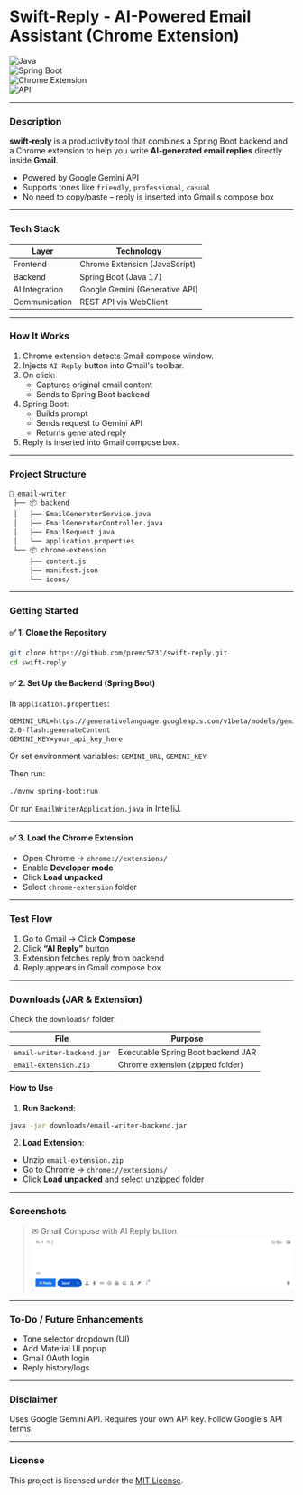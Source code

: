 
# Swift-Reply - AI-Powered Email Assistant (Chrome Extension)

![Java](https://img.shields.io/badge/Java-17-blue?logo=java)  
![Spring Boot](https://img.shields.io/badge/SpringBoot-3.2-green?logo=spring)  
![Chrome Extension](https://img.shields.io/badge/Chrome%20Extension-enabled-brightgreen?logo=googlechrome)  
![API](https://img.shields.io/badge/Backend-REST%20API-orange)  

---

### Description

**swift-reply** is a productivity tool that combines a Spring Boot backend and a Chrome extension to help you write **AI-generated email replies** directly inside **Gmail**.

- Powered by Google Gemini API  
- Supports tones like `friendly`, `professional`, `casual`  
- No need to copy/paste – reply is inserted into Gmail's compose box

---

### Tech Stack

| Layer          | Technology                        |
|----------------|------------------------------------|
| Frontend       | Chrome Extension (JavaScript)      |
| Backend        | Spring Boot (Java 17)              |
| AI Integration | Google Gemini (Generative API)     |
| Communication  | REST API via WebClient             |

---

### How It Works

1. Chrome extension detects Gmail compose window.
2. Injects `AI Reply` button into Gmail's toolbar.
3. On click:
   - Captures original email content
   - Sends to Spring Boot backend
4. Spring Boot:
   - Builds prompt
   - Sends request to Gemini API
   - Returns generated reply
5. Reply is inserted into Gmail compose box.

---

### Project Structure

```
📁 email-writer
 ├── 📦 backend
 │   ├── EmailGeneratorService.java
 │   ├── EmailGeneratorController.java
 │   ├── EmailRequest.java
 │   └── application.properties
 └── 📦 chrome-extension
     ├── content.js
     ├── manifest.json
     └── icons/
```

---

### Getting Started

#### ✅ 1. Clone the Repository

```bash
git clone https://github.com/premc5731/swift-reply.git
cd swift-reply
```

#### ✅ 2. Set Up the Backend (Spring Boot)

In `application.properties`:

```properties
GEMINI_URL=https://generativelanguage.googleapis.com/v1beta/models/gemini-2.0-flash:generateContent
GEMINI_KEY=your_api_key_here
```

Or set environment variables: `GEMINI_URL`, `GEMINI_KEY`

Then run:

```bash
./mvnw spring-boot:run
```
Or run `EmailWriterApplication.java` in IntelliJ.

---

#### ✅ 3. Load the Chrome Extension

- Open Chrome → `chrome://extensions/`
- Enable **Developer mode**
- Click **Load unpacked**
- Select `chrome-extension` folder

---

### Test Flow

1. Go to Gmail → Click **Compose**
2. Click **“AI Reply”** button
3. Extension fetches reply from backend
4. Reply appears in Gmail compose box

---

### Downloads (JAR & Extension)

Check the `downloads/` folder:

| File                          | Purpose                            |
|-------------------------------|------------------------------------|
| `email-writer-backend.jar`    | Executable Spring Boot backend JAR |
| `email-extension.zip`         | Chrome extension (zipped folder)   |

####  How to Use

1. **Run Backend**:
```bash
java -jar downloads/email-writer-backend.jar
```

2. **Load Extension**:
- Unzip `email-extension.zip`
- Go to Chrome → `chrome://extensions/`
- Click **Load unpacked** and select unzipped folder

---

### Screenshots

> ✉ Gmail Compose with AI Reply button  
![screenshot](https://raw.githubusercontent.com/premc5731/AI-Email-Reply-Chrome-Extension/main/Screenshots/Reply_button.png)

---

### To-Do / Future Enhancements

- Tone selector dropdown (UI)
- Add Material UI popup
- Gmail OAuth login
- Reply history/logs

---

### Disclaimer

Uses Google Gemini API. Requires your own API key. Follow Google's API terms.

---

### License

This project is licensed under the [MIT License](LICENSE).

